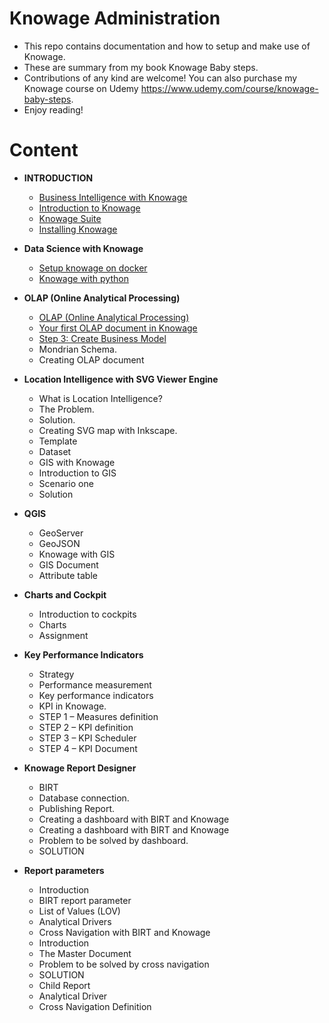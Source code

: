 # Knowage Administration
* This repo contains documentation and how to setup and make use of Knowage.
* These are summary from my book Knowage Baby steps.
* Contributions of any kind are welcome! You can also purchase my Knowage course on Udemy https://www.udemy.com/course/knowage-baby-steps.
* Enjoy reading!

# Content
+ **INTRODUCTION**	
  + [Business Intelligence with Knowage](https://github.com/xogutu/knowage/blob/main/Introduction/Business_Intelligence.md)
  + [Introduction to Knowage](https://github.com/xogutu/knowage/blob/main/Introduction/Introduction_to_Knowage.md)	
  + [Knowage Suite](https://github.com/xogutu/knowage/blob/main/Introduction/Knowage_Suite.md)	
  + [Installing Knowage](https://github.com/xogutu/knowage/blob/main/Introduction/Installing_Knowage.md)
 
+ **Data Science with Knowage**	
  + [Setup knowage on docker](https://github.com/xogutu/knowage/blob/main/DataScience/DockerSetup.md)	
  + [Knowage with python](https://github.com/xogutu/knowage/blob/main/DataScience/Knowage_with_python.md)	
  
+ **OLAP (Online Analytical Processing)**
  + [OLAP (Online Analytical Processing)](https://github.com/xogutu/knowage/blob/main/OLAP/Online_Analytical_Processing.md)	
  + [Your first OLAP document in Knowage](https://github.com/xogutu/knowage/blob/main/OLAP/First_OLAP_Doc.md)
  + [Step 3: Create Business Model](https://github.com/xogutu/knowage/blob/main/OLAP/Database_and_Model.md)	
  + Mondrian Schema.	
  + Creating OLAP document
 
+ **Location Intelligence with SVG Viewer Engine**
  + What is Location Intelligence?	
  + The Problem.	
  + Solution.	
  + Creating SVG map with Inkscape.	
  + Template	
  + Dataset	
  + GIS with Knowage	
  + Introduction to GIS	
  + Scenario one	
  + Solution

+ **QGIS**	
  + GeoServer
  + GeoJSON	
  + Knowage with GIS	
  + GIS Document	
  + Attribute table	

+ **Charts and Cockpit**
  + Introduction to cockpits
  + Charts	
  + Assignment

+ **Key Performance Indicators**
  + Strategy
  + Performance measurement
  + Key performance indicators
  + KPI in Knowage.
  + STEP 1 – Measures definition
  + STEP 2 – KPI definition
  + STEP 3 – KPI Scheduler
  + STEP 4 – KPI Document

+ **Knowage Report Designer**
  + BIRT	
  + Database connection.	
  + Publishing Report.	
  + Creating a dashboard with BIRT and Knowage	
  + Creating a dashboard with BIRT and Knowage	
  + Problem to be solved by dashboard.	
  + SOLUTION

+ **Report parameters**
  + Introduction
  + BIRT report parameter	
  + List of Values (LOV)	
  + Analytical Drivers	
  + Cross Navigation with BIRT and Knowage	
  + Introduction	
  + The Master Document
  + Problem to be solved by cross navigation
  + SOLUTION
  + Child Report
  + Analytical Driver
  + Cross Navigation Definition
